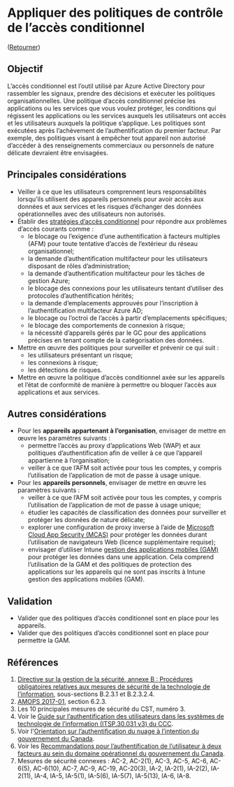 # Appliquer des politiques de contrôle de l’accès conditionnel

([Retourner](/README.md#mesures-de-sécurité-initiales))

## Objectif

L’accès conditionnel est l’outil utilisé par Azure Active Directory pour rassembler les signaux, prendre des décisions et exécuter les politiques organisationnelles. Une politique d’accès conditionnel précise les applications ou les services que vous voulez protéger, les conditions qui régissent les applications ou les services auxquels les utilisateurs ont accès et les utilisateurs auxquels la politique s’applique. Les politiques sont exécutées après l’achèvement de l’authentification du premier facteur. Par exemple, des politiques visant à empêcher tout appareil non autorisé d’accéder à des renseignements commerciaux ou personnels de nature délicate devraient être envisagées.

## Principales considérations

* Veiller à ce que les utilisateurs comprennent leurs responsabilités lorsqu’ils utilisent des appareils personnels pour avoir accès aux données et aux services et les risques d’échanger des données opérationnelles avec des utilisateurs non autorisés.
* Établir des [stratégies d’accès conditionnel](https://docs.microsoft.com/fr-ca/azure/active-directory/conditional-access/overview) pour répondre aux problèmes d’accès courants comme :
  * le blocage ou l’exigence d’une authentification à facteurs multiples (AFM) pour toute tentative d’accès de l’extérieur du réseau organisationnel;
  * la demande d’authentification multifacteur pour les utilisateurs disposant de rôles d’administration;
  * la demande d’authentification multifacteur pour les tâches de gestion Azure;
  * le blocage des connexions pour les utilisateurs tentant d’utiliser des protocoles d’authentification hérités;
  * la demande d’emplacements approuvés pour l’inscription à l’authentification multifacteur Azure AD;
  * le blocage ou l’octroi de l’accès à partir d’emplacements spécifiques;
  * le blocage des comportements de connexion à risque;
  * la nécessité d’appareils gérés par le GC pour des applications précises en tenant compte de la catégorisation des données.
* Mettre en œuvre des politiques pour surveiller et prévenir ce qui suit :
  * les utilisateurs présentant un risque;
  * les connexions à risque;
  * les détections de risques.
* Mettre en œuvre la politique d’accès conditionnel axée sur les appareils et l’état de conformité de manière à permettre ou bloquer l’accès aux applications et aux services.

## Autres considérations

* Pour les **appareils appartenant à l’organisation**, envisager de mettre en œuvre les paramètres suivants :
  * permettre l’accès au proxy d’applications Web (WAP) et aux politiques d’authentification afin de veiller à ce que l’appareil appartienne à l’organisation;
  * veiller à ce que l’AFM soit activée pour tous les comptes, y compris l’utilisation de l’application de mot de passe à usage unique.
* Pour les **appareils personnels**, envisager de mettre en œuvre les paramètres suivants :
  * veiller à ce que l’AFM soit activée pour tous les comptes, y compris l’utilisation de l’application de mot de passe à usage unique;
  * étudier les capacités de classification des données pour surveiller et protéger les données de nature délicate;
  * explorer une configuration de proxy inverse à l’aide de [Microsoft Cloud App Security (MCAS)](https://docs.microsoft.com/fr-ca/defender-cloud-apps/proxy-intro-aad) pour protéger les données durant l’utilisation de navigateurs Web (licence supplémentaire requise);
  * envisager d’utiliser Intune [gestion des applications mobiles (GAM)](https://docs.microsoft.com/fr-ca/mem/intune/apps/mam-faq) pour protéger les données dans une application. Cela comprend l’utilisation de la GAM et des politiques de protection des applications sur les appareils qui ne sont pas inscrits à Intune gestion des applications mobiles (GAM).

## Validation

* Valider que des politiques d’accès conditionnel sont en place pour les appareils.
* Valider que des politiques d’accès conditionnel sont en place pour permettre la GAM.

## Références

1. [Directive sur la gestion de la sécurité, annexe B : Procédures obligatoires relatives aux mesures de sécurité de la technologie de l’information](https://www.tbs-sct.canada.ca/pol/doc-fra.aspx?id=32611), sous-sections B.2.3.1 et B.2.3.2.4.
2. [AMOPS 2017-01](https://www.canada.ca/en/treasury-board-secretariat/services/access-information-privacy/security-identity-management/direction-secure-use-commercial-cloud-services-spin.html), section 6.2.3.
3. Les 10 principales mesures de sécurité du CST, numéro 3.
4. Voir le [Guide sur l’authentification des utilisateurs dans les systèmes de technologie de l’information (ITSP.30.031 v3) du CCC](https://cyber.gc.ca/fr/orientation/guide-sur-lauthentification-des-utilisateurs-dans-les-systemes-de-technologie-de).
5. Voir l'[Orientation sur l’authentification du nuage à l’intention du gouvernement du Canada](https://intranet.canada.ca/wg-tg/cagc-angc-fra.asp).
6. Voir les [Recommandations pour l’authentification de l’utilisateur à deux facteurs au sein du domaine opérationnel du gouvernement du Canada](https://intranet.canada.ca/wg-tg/rtua-rafu-fra.asp).
7. Mesures de sécurité connexes : AC-2, AC-2(1), AC-3, AC-5, AC-6, AC-6(5), AC-6(10), AC-7, AC-9, AC-19, AC-20(3), IA-2, IA-2(1), IA-2(2), IA-2(11), IA-4, IA-5, IA-5(1), IA-5(6), IA-5(7), IA-5(13), IA-6, IA-8.
